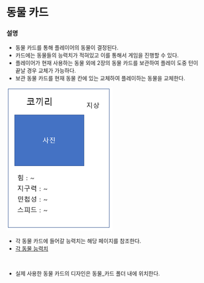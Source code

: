 # 동물 카드
### 설명
+ 동물 카드를 통해 플레이어의 동물이 결정된다.
+ 카드에는 동물들의 능력치가 적혀있고 이를 통해서 게임을 진행할 수 있다.
+ 플레이어가 현재 사용하는 동물 외에 2장의 동물 카드를 보관하여 플레이 도중 턴이 끝날 경우 교체가 가능하다.
+ 보관 동물 카드를 현재 동물 칸에 있는 교체하여 플레이하는 동물을 교체한다.

![동물 카드 이미지](./동물카드.PNG)
+ 각 동물 카드에 들어갈 능력치는 해당 페이지를 참조한다.
+ [각 동물 능력치](./보드게임_능력치보정.md)


<br>

+ 실제 사용한 동물 카드의 디자인은 동물_카드 폴더 내에 위치한다.
